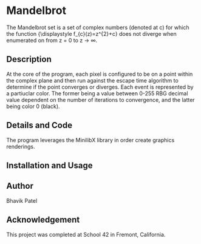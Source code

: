 # Mandelbrot
The Mandelbrot set is a set of complex numbers (denoted at c) for which the function {\displaystyle f_{c}(z)=z^{2}+c} does not diverge when enumerated on from z = 0 to z -> ∞. 

## Description
At the core of the program, each pixel is configured to be on a point within the complex plane and then run against the escape time algorithm to determine if the point converges or diverges. Each event is represented by a partiuclar color. The former being a value between 0-255 RBG decimal value dependent on the number of iterations to convergence, and the latter being color 0 (black). 

## Details and Code
The program leverages the MinilibX library in order create graphics renderings. 

## Installation and Usage


## Author
Bhavik Patel

## Acknowledgement 
This project was completed at School 42 in Fremont, California.
